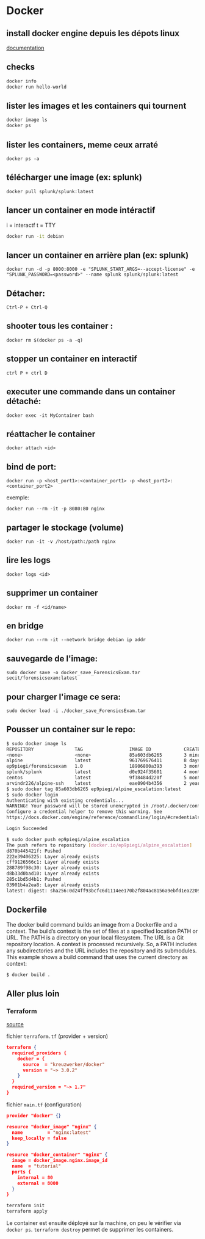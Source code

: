 # Docker

## install docker engine depuis les dépots linux

[documentation](https://docs.docker.com/engine/install/ubuntu/#install-using-the-repository)

## checks

```sh
docker info
docker run hello-world
```

## lister les images et les containers qui tournent

```sh
docker image ls
docker ps
```

## lister les containers, meme ceux arraté

`docker ps -a`

## télécharger une image (ex: splunk)

`docker pull splunk/splunk:latest`

## lancer un container en mode intéractif

i = interactf
t = TTY

```sh
docker run -it debian
```

## lancer un container en arrière plan (ex: splunk)

`docker run -d -p 8000:8000 -e "SPLUNK_START_ARGS=--accept-license" -e "SPLUNK_PASSWORD=<password>" --name splunk splunk/splunk:latest`

## Détacher: 

`Ctrl-P + Ctrl-Q`

## shooter tous les container : 

`docker rm $(docker ps -a -q)`

## stopper un container en interactif 

`ctrl P + ctrl D`

## executer une commande dans un container détaché:

`docker exec -it MyContainer bash`

## réattacher le container

`docker attach <id>`

## bind de port: 

`docker run -p <host_port1>:<container_port1> -p <host_port2>:<container_port2>`

exemple:

`docker run --rm -it -p 8080:80 nginx`

## partager le stockage (volume)

`docker run -it -v /host/path:/path nginx`

## lire les logs

`docker logs <id>`

## supprimer un container

`docker rm -f <id/name>`

## en bridge

`docker run --rm -it --network bridge debian ip addr`

## sauvegarde de l'image: 

`sudo docker save -o docker_save_ForensicsExam.tar secit/forensicsexam:latest`

## pour charger l'image ce sera: 

`sudo docker load -i ./docker_save_ForensicsExam.tar`

## Pousser un container sur le repo: 

```bash
$ sudo docker image ls
REPOSITORY               TAG                 IMAGE ID            CREATED             SIZE
<none>                   <none>              85a603db6265        3 minutes ago       218MB
alpine                   latest              961769676411        8 days ago          5.58MB
ep9piegi/forensicsexam   1.0                 18906800a393        3 months ago        620MB
splunk/splunk            latest              d0e924f35601        4 months ago        537MB
centos                   latest              9f38484d220f        5 months ago        202MB
arvindr226/alpine-ssh    latest              eae0904b4356        2 years ago         11.3MB
$ sudo docker tag 85a603db6265 ep9piegi/alpine_escalation:latest
$ sudo docker login
Authenticating with existing credentials...
WARNING! Your password will be stored unencrypted in /root/.docker/config.json.
Configure a credential helper to remove this warning. See
https://docs.docker.com/engine/reference/commandline/login/#credentials-store

Login Succeeded

$ sudo docker push ep9piegi/alpine_escalation
The push refers to repository [docker.io/ep9piegi/alpine_escalation]
d870b445421f: Pushed 
222e39406225: Layer already exists 
cff9126566c1: Layer already exists 
288789f98c30: Layer already exists 
d8b33d0bad10: Layer already exists 
285c1bd5d4b1: Pushed 
03901b4a2ea8: Layer already exists 
latest: digest: sha256:0d24ff93bcfc6d1114ee170b2f804ac8156a9ebfd1ea22098708795078334776 size: 1780
```

## Dockerfile

The docker build command builds an image from a Dockerfile and a context. The build’s context is the set of files at a specified location PATH or URL. The PATH is a directory on your local filesystem. The URL is a Git repository location.
A context is processed recursively. So, a PATH includes any subdirectories and the URL includes the repository and its submodules. This example shows a build command that uses the current directory as context:

```bash
$ docker build .
```


## Aller plus loin

### Terraform

[source](https://developer.hashicorp.com/terraform/tutorials/docker-get-started/infrastructure-as-code)

fichier `terraform.tf` (provider + version)

```json
terraform {
  required_providers {
    docker = {
      source  = "kreuzwerker/docker"
      version = "~> 3.0.2"
    }
  }
  required_version = "~> 1.7"
}
```

fichier `main.tf` (configuration)

```json
provider "docker" {}

resource "docker_image" "nginx" {
  name         = "nginx:latest"
  keep_locally = false
}

resource "docker_container" "nginx" {
  image = docker_image.nginx.image_id
  name  = "tutorial"
  ports {
    internal = 80
    external = 8000
  }
}
```


```sh
terraform init
terraform apply
```

Le container est ensuite déployé sur la machine, on peu le vérifier via `docker ps`. `terraform destroy` permet de supprimer les containers.


